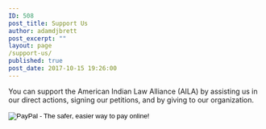 ```yaml
---
ID: 508
post_title: Support Us
author: adamdjbrett
post_excerpt: ""
layout: page
/support-us/
published: true
post_date: 2017-10-15 19:26:00
---
```

You can support the American Indian Law Alliance (AILA) by assisting us in our direct actions, signing our petitions, and by giving to our organization.

<form action="https://www.paypal.com/cgi-bin/webscr" method="post" target="_top"><input name="cmd" type="hidden" value="_s-xclick" />

<input name="hosted_button_id" type="hidden" value="VNPKXRH4STZYA" />

<input alt="PayPal - The safer, easier way to pay online!" name="submit" src="https://www.paypalobjects.com/en_US/i/btn/btn_donateCC_LG.gif" type="image" />

<img src="https://www.paypalobjects.com/en_US/i/scr/pixel.gif" alt="" width="1" height="1" border="0" />

</form>